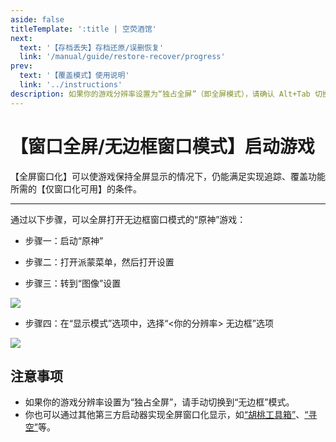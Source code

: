 ```yaml
---
aside: false
titleTemplate: ':title | 空荧酒馆'
next:
  text: '【存档丢失】存档还原/误删恢复'
  link: '/manual/guide/restore-recover/progress'
prev:
  text: '【覆盖模式】使用说明'
  link: '../instructions'
description: 如果你的游戏分辨率设置为“独占全屏”（即全屏模式），请确认 Alt+Tab 切换程序后窗口不会最小化。如果仍然最小化请按 Alt+Enter（回车）手动切换窗口模式。'
---
```


[文：【窗口全屏/无边框窗口模式】启动游戏]: # 'https://support.qq.com/products/321980/faqs/97887'

# 【窗口全屏/无边框窗口模式】启动游戏

【全屏窗口化】可以使游戏保持全屏显示的情况下，仍能满足实现追踪、覆盖功能所需的【仅窗口化可用】的条件。

---

通过以下步骤，可以全屏打开无边框窗口模式的“原神”游戏：

- 步骤一：启动“原神”

- 步骤二：打开派蒙菜单，然后打开设置

- 步骤三：转到“图像”设置

![](/imgs/manual/fullscreen-windowed/6.png)

- 步骤四：在“显示模式”选项中，选择“<你的分辨率> 无边框”选项

![](/imgs/manual/fullscreen-windowed/7.png)

## 注意事项

- 如果你的游戏分辨率设置为“独占全屏”，请手动切换到“无边框”模式。
- 你也可以通过其他第三方启动器实现全屏窗口化显示，如[“胡桃工具箱”](https://hut.ao/)、[“寻空”](https://xunkong.cc/)等。
